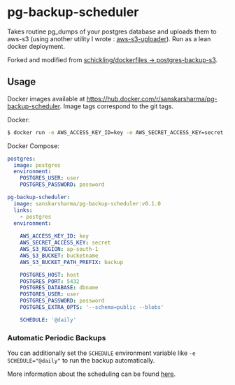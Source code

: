 # pg-backup-scheduler

Takes routine pg_dumps of your postgres database and uploads them to aws-s3 (using another utility I wrote : [aws-s3-uploader](https://github.com/sanskarsharma/aws-s3-uploader)). Run as a lean docker deployment.

Forked and modified from [schickling/dockerfiles -> postgres-backup-s3](https://github.com/schickling/dockerfiles/tree/master/postgres-backup-s3). 


## Usage

Docker images available at https://hub.docker.com/r/sanskarsharma/pg-backup-scheduler. Image tags correspond to the git tags.

Docker:
```sh
$ docker run -e AWS_ACCESS_KEY_ID=key -e AWS_SECRET_ACCESS_KEY=secret -e AWS_S3_BUCKET=my-bucket -e AWS_S3_BUCKET_PATH_PREFIX=backup -e AWS_S3_REGION=ap-south-1 -e POSTGRES_DATABASE=dbname -e POSTGRES_USER=user -e POSTGRES_PASSWORD=password -e POSTGRES_HOST=localhost -e POSTGRES_PORT=5432 sanskarsharma/pg-backup-scheduler:v0.1.0
```

Docker Compose:
```yaml
postgres:
  image: postgres
  environment:
    POSTGRES_USER: user
    POSTGRES_PASSWORD: password

pg-backup-scheduler:
  image: sanskarsharma/pg-backup-scheduler:v0.1.0
  links:
    - postgres
  environment:
    
    AWS_ACCESS_KEY_ID: key
    AWS_SECRET_ACCESS_KEY: secret
    AWS_S3_REGION: ap-south-1
    AWS_S3_BUCKET: bucketname
    AWS_S3_BUCKET_PATH_PREFIX: backup

    POSTGRES_HOST: host
    POSTGRES_PORT: 5432
    POSTGRES_DATABASE: dbname
    POSTGRES_USER: user
    POSTGRES_PASSWORD: password
    POSTGRES_EXTRA_OPTS: '--schema=public --blobs'

    SCHEDULE: '@daily'

```

### Automatic Periodic Backups

You can additionally set the `SCHEDULE` environment variable like `-e SCHEDULE="@daily"` to run the backup automatically.

More information about the scheduling can be found [here](http://godoc.org/github.com/robfig/cron#hdr-Predefined_schedules).
